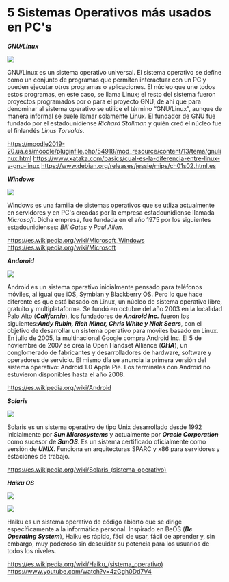 # 5 Sistemas Operativos más usados en PC's

***GNU/Linux***

![](https://upload.wikimedia.org/wikipedia/commons/0/06/Gnulinux.png)

GNU/Linux es un sistema operativo universal. El sistema operativo se define como un conjunto de programas que permiten interactuar con un PC y pueden ejecutar otros programas o aplicaciones.  El núcleo que une todos estos programas, en este caso, se llama Linux; el resto del sistema fueron proyectos programados por o para el proyecto GNU, de ahí que para denominar al sistema operativo se utilice el término “GNU/Linux”, aunque de manera informal se suele llamar solamente Linux. El fundador de GNU fue fundado por el estadounidiense _Richard Stallman_ y quién creó el núcleo fue el finlandés _Linus Torvalds_.

<https://moodle2019-20.ua.es/moodle/pluginfile.php/54918/mod_resource/content/13/tema/gnulinux.html>
<https://www.xataka.com/basics/cual-es-la-diferencia-entre-linux-y-gnu-linux>
<https://www.debian.org/releases/jessie/mips/ch01s02.html.es>

***Windows***

![](https://s3.amazonaws.com/s3.timetoast.com/public/uploads/photos/8059116/Evolucion-Windows.png)

Windows es una familia de sistemas operativos que se utliza actualmente en servidores y en PC's creadas por la empresa estadounidiense llamada _Microsoft_. Dicha empresa, fue fundada en el año 1975 por los siguientes estadounidienses: _Bill Gates_ y _Paul Allen_.

<https://es.wikipedia.org/wiki/Microsoft_Windows>
<https://es.wikipedia.org/wiki/Microsoft>

***Andoroid***

![](https://www.welivesecurity.com/wp-content/uploads/es-la/2012/12/Logo-Android.png)

Android es un sistema operativo inicialmente pensado para teléfonos móviles, al igual que iOS, Symbian y Blackberry OS. Pero lo que hace diferente es que está basado en Linux, un núcleo de sistema operativo libre, gratuito y multiplataforma. Se fundó en octubre del año 2003 en la localidad Palo Alto (***California***), los fundadores de ***Android Inc.*** fueron los siguientes:***Andy Rubin, Rich Miner, Chris White y Nick Sears***, con el objetivo de desarrollar un sistema operativo para móviles basado en Linux. En julio de 2005, la multinacional Google compra Android Inc. El 5 de noviembre de 2007 se crea la Open Handset Alliance (***OHA***), un conglomerado de fabricantes y desarrolladores de hardware, software y operadores de servicio. El mismo día se anuncia la primera versión del sistema operativo: Android 1.0 Apple Pie. Los terminales con Android no estuvieron disponibles hasta el año 2008.

<https://es.wikipedia.org/wiki/Android>

***Solaris***

![](https://upload.wikimedia.org/wikipedia/commons/e/ee/Aktualne_logo_Oracle_Solaris_OS_OSos.png)

Solaris es un sistema operativo de tipo Unix desarrollado desde 1992 inicialmente por ***Sun Microsystems*** y actualmente por ***Oracle Corporation*** como sucesor de ***SunOS***. Es un sistema certificado oficialmente como versión de ***UNIX***. Funciona en arquitecturas SPARC y x86 para servidores y estaciones de trabajo.

<https://es.wikipedia.org/wiki/Solaris_(sistema_operativo)>

***Haiku OS***

![](https://upload.wikimedia.org/wikipedia/commons/thumb/4/47/Haikulogov2.png/245px-Haikulogov2.png)

![](https://blog.desdelinux.net/wp-content/uploads/2018/07/haiku-os.jpg)

Haiku es un sistema operativo de código abierto que se dirige específicamente a la informática personal. Inspirado en BeOS (***Be Operating System***), Haiku es rápido, fácil de usar, fácil de aprender y, sin embargo, muy poderoso sin descuidar su potencia para los usuarios de todos los niveles.

<https://es.wikipedia.org/wiki/Haiku_(sistema_operativo)>
<https://www.youtube.com/watch?v=4zGgh0Dd7V4>

